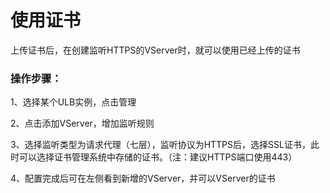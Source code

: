 # 使用证书

上传证书后，在创建监听HTTPS的VServer时，就可以使用已经上传的证书

### 操作步骤： 

1、选择某个ULB实例，点击管理

2、点击添加VServer，增加监听规则

3、选择监听类型为请求代理（七层），监听协议为HTTPS后，选择SSL证书，此时可以选择证书管理系统中存储的证书。（注：建议HTTPS端口使用443）

4、配置完成后可在左侧看到新增的VServer，并可以VServer的证书

